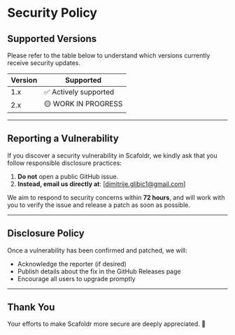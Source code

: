 # Security Policy

## Supported Versions

Please refer to the table below to understand which versions currently receive security updates.

| Version | Supported          |
|---------|--------------------|
| 1.x     | ✅ Actively supported |
| 2.x     | 🟡 WORK IN PROGRESS |

---

## Reporting a Vulnerability

If you discover a security vulnerability in Scafoldr, we kindly ask that you follow responsible disclosure practices:

1. **Do not** open a public GitHub issue.
2. **Instead, email us directly at**: [dimitrije.glibic1@gmail.com]  

We aim to respond to security concerns within **72 hours**, and will work with you to verify the issue and release a patch as soon as possible.

---

## Disclosure Policy

Once a vulnerability has been confirmed and patched, we will:

- Acknowledge the reporter (if desired)
- Publish details about the fix in the GitHub Releases page
- Encourage all users to upgrade promptly

---

## Thank You

Your efforts to make Scafoldr more secure are deeply appreciated. 🙏
